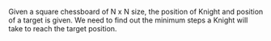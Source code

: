 Given a square chessboard of N x N size, the position of Knight and position of a target is given. We need to find out the minimum steps a Knight will take to reach the target position.